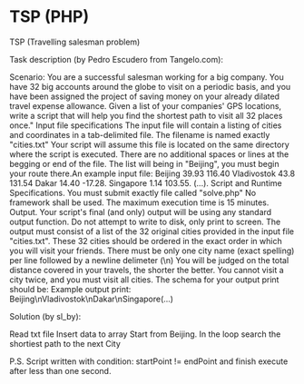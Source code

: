 # TSP  (PHP)
TSP (Travelling salesman problem)

Task description (by Pedro Escudero from Tangelo.com):

Scenario:
You are a successful salesman working for a big company. You have 32 big accounts around the globe to visit on a periodic basis, and you have been assigned the project of saving money on your already dilated travel expense allowance. Given a list of your companies' GPS locations, write a script that will help you find the shortest path to visit all 32 places once." Input file specifications The input file will contain a listing of cities and coordinates in a tab-delimited file. The filename is named exactly "cities.txt" Your script will assume this file is located on the same directory where the script is executed. There are no additional spaces or lines at the begging or end of the file. The list will being in "Beijing", you must begin your route there.An example input file: Beijing    39.93    116.40 Vladivostok    43.8    131.54 Dakar    14.40    -17.28. Singapore    1.14    103.55. (...).  Script and Runtime Specifications. You must submit exactly file called "solve.php"  No framework shall be used. The maximum execution time is 15 minutes. Output. Your script's final (and only) output will be using any standard output function. Do not attempt to write to disk, only print to screen. The output must consist of a list of the 32 original cities provided in the input file "cities.txt". These 32 cities should be ordered in the exact order in which you will visit your friends. There must be only one city name (exact spelling) per line followed by a newline delimeter (\n) You will be judged on the total distance covered in your travels, the shorter the better. You cannot visit a city twice, and you must visit all cities. The schema for your output print should be: Example output print:
Beijing\nVladivostok\nDakar\nSingapore(...)




Solution (by sl_by):

Read txt file
Insert data to array
Start from Beijing.
In the loop search the shortiest path to the next City

P.S. Script written with condition: startPoint != endPoint and finish execute after less than one second.
